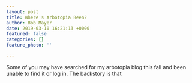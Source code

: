 ```yaml
---
layout: post
title: Where's Arbotopia Been?
author: Bob Mayer
date: 2019-03-10 16:21:13 +0000
featured: false
categories: []
feature_photo: ''

---
```

Some of you may have searched for my arbotopia blog this fall and been unable to find it or log in.  The backstory is that 